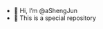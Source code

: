 - 👋 Hi, I’m @aShengJun
- 🌱 This is a special repository

<!---
aShengJun/aShengJun is a ✨ special ✨ repository because its `README.md` (this file) appears on your GitHub profile.
You can click the Preview link to take a look at your changes.
--->
